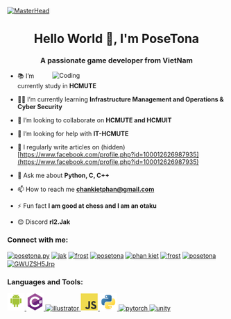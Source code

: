 [![MasterHead](https://1.bp.blogspot.com/-7A4WynwLsMw/XbBpCXG8fHI/AAAAAAAAMt4/uOa1bpLskYgrwGbllhSu2SDj_Mig8SXJQCLcBGAsYHQ/s1600/2000_600px.gif)](https://rishavchanda.io)
<h1 align="center">Hello World 👋, I'm PoseTona</h1>
<h3 align="center">A passionate game developer from VietNam</h3>
<img align="right" alt= "Coding" width="400" src="https://i.pinimg.com/originals/54/e3/7d/54e37d8074ebcde1d96c77d7b2a7f310.gif">


- 📚 I’m currently study in **HCMUTE**

- 🧑‍🎓 I’m currently learning **Infrastructure Management and Operations & Cyber Security**

- 👯 I’m looking to collaborate on **HCMUTE and HCMUIT**

- 🤝 I’m looking for help with **IT-HCMUTE**

- 📝 I regularly write articles on (hidden) [https://www.facebook.com/profile.php?id=100012626987935](https://www.facebook.com/profile.php?id=100012626987935)

- 💬 Ask me about **Python, C, C++**

- 📫 How to reach me **chankietphan@gmail.com**

- ⚡ Fun fact **I am good at chess and I am an otaku**

- 😊 Discord **rl2.Jak**

<h3 align="left">Connect with me:</h3>
<p align="left">
<a href="https://dev.to/posetona.py" target="blank"><img align="center" src="https://raw.githubusercontent.com/rahuldkjain/github-profile-readme-generator/master/src/images/icons/Social/devto.svg" alt="posetona.py" height="30" width="40" /></a>
<a href="https://x.com/RL2Jak" target="blank"><img align="center" src="https://raw.githubusercontent.com/rahuldkjain/github-profile-readme-generator/master/src/images/icons/Social/twitter.svg" alt="jak" height="30" width="40" /></a>
<a href="https://stackoverflow.com/users/frost" target="blank"><img align="center" src="https://raw.githubusercontent.com/rahuldkjain/github-profile-readme-generator/master/src/images/icons/Social/stack-overflow.svg" alt="frost" height="30" width="40" /></a>
<a href="https://codesandbox.com/posetona" target="blank"><img align="center" src="https://raw.githubusercontent.com/rahuldkjain/github-profile-readme-generator/master/src/images/icons/Social/codesandbox.svg" alt="posetona" height="30" width="40" /></a>
<a href="https://www.facebook.com/profile.php?id=100012626987935" target="blank"><img align="center" src="https://raw.githubusercontent.com/rahuldkjain/github-profile-readme-generator/master/src/images/icons/Social/facebook.svg" alt="phan kiet" height="30" width="40" /></a>
<a href="https://www.youtube.com/@FrostKun" target="blank"><img align="center" src="https://raw.githubusercontent.com/rahuldkjain/github-profile-readme-generator/master/src/images/icons/Social/youtube.svg" alt="frost" height="30" width="40" /></a>
<a href="https://www.hackerrank.com/posetona" target="blank"><img align="center" src="https://raw.githubusercontent.com/rahuldkjain/github-profile-readme-generator/master/src/images/icons/Social/hackerrank.svg" alt="posetona" height="30" width="40" /></a>
<a href="https://discord.gg/GWUZSH5Jrp" target="blank"><img align="center" src="https://raw.githubusercontent.com/rahuldkjain/github-profile-readme-generator/master/src/images/icons/Social/discord.svg" alt="GWUZSH5Jrp" height="30" width="40" /></a>
</p>

<h3 align="left">Languages and Tools:</h3>
<p align="left"> <a href="https://developer.android.com" target="_blank" rel="noreferrer"> <img src="https://raw.githubusercontent.com/devicons/devicon/master/icons/android/android-original-wordmark.svg" alt="android" width="40" height="40"/> </a> <a href="https://www.w3schools.com/cs/" target="_blank" rel="noreferrer"> <img src="https://raw.githubusercontent.com/devicons/devicon/master/icons/csharp/csharp-original.svg" alt="csharp" width="40" height="40"/> </a> <a href="https://www.adobe.com/in/products/illustrator.html" target="_blank" rel="noreferrer"> <img src="https://www.vectorlogo.zone/logos/adobe_illustrator/adobe_illustrator-icon.svg" alt="illustrator" width="40" height="40"/> </a> <a href="https://developer.mozilla.org/en-US/docs/Web/JavaScript" target="_blank" rel="noreferrer"> <img src="https://raw.githubusercontent.com/devicons/devicon/master/icons/javascript/javascript-original.svg" alt="javascript" width="40" height="40"/> </a> <a href="https://www.python.org" target="_blank" rel="noreferrer"> <img src="https://raw.githubusercontent.com/devicons/devicon/master/icons/python/python-original.svg" alt="python" width="40" height="40"/> </a> <a href="https://pytorch.org/" target="_blank" rel="noreferrer"> <img src="https://www.vectorlogo.zone/logos/pytorch/pytorch-icon.svg" alt="pytorch" width="40" height="40"/> </a> <a href="https://unity.com/" target="_blank" rel="noreferrer"> <img src="https://www.vectorlogo.zone/logos/unity3d/unity3d-icon.svg" alt="unity" width="40" height="40"/> </a> </p>

